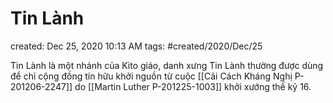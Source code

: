 # Tin Lành

created: Dec 25, 2020 10:13 AM
tags: #created/2020/Dec/25

Tin Lành là một nhánh của Kito giáo, danh xưng Tin Lành thường được dùng để chỉ cộng đồng tín hữu khởi nguồn từ cuộc [[Cải Cách Kháng Nghị P-201206-2247]] do [[Martin Luther P-201225-1003]] khởi xướng thế kỷ 16.